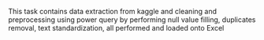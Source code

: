 This task contains data extraction from kaggle and cleaning and preprocessing using power query by performing null value filling, duplicates removal, text standardization, all performed and loaded onto Excel 
